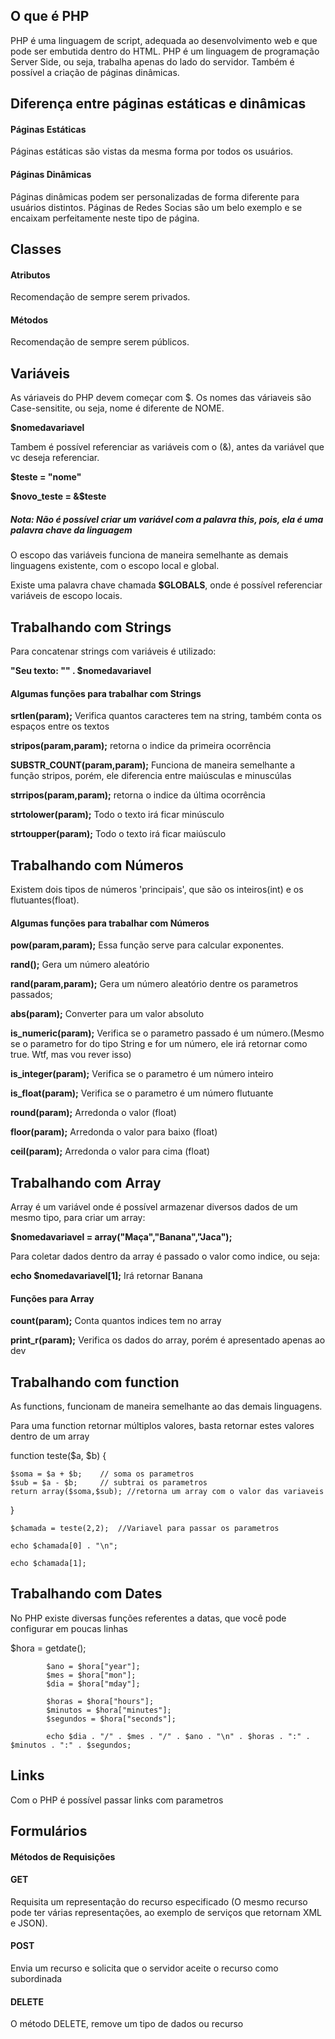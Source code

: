 ## O que é PHP

PHP é uma linguagem de script, adequada ao desenvolvimento web e que pode ser embutida dentro do HTML. PHP é um linguagem de programação Server Side, ou seja, trabalha apenas do lado do servidor. Também é possível a criação de páginas dinâmicas. 

## Diferença entre páginas estáticas e dinâmicas

#### Páginas Estáticas

Páginas estáticas são vistas da mesma forma por todos os usuários.

#### Páginas Dinâmicas

Páginas dinâmicas podem ser personalizadas de forma diferente para usuários distintos. Páginas de Redes Socias são um belo exemplo e se encaixam perfeitamente neste tipo de página.

## Classes

#### Atributos

Recomendação de sempre serem privados.

#### Métodos

Recomendação de sempre serem públicos.

## Variáveis 

As váriaveis do PHP devem começar com $. Os nomes das váriaveis são Case-sensitite, ou seja, nome é diferente de NOME.

**$nomedavariavel**

Tambem é possível referenciar as variáveis com o (&), antes da variável que vc deseja referenciar.

**$teste = "nome"**

**$novo_teste = &$teste** 

##### Nota: Não é possível criar um variável com a palavra this, pois, ela é uma palavra chave da linguagem

O escopo das variáveis funciona de maneira semelhante as demais linguagens existente, com o escopo local e global.

Existe uma palavra chave chamada **$GLOBALS**, onde é possível referenciar variáveis de escopo locais.

## Trabalhando com Strings

Para concatenar strings com variáveis é utilizado:

**"Seu texto: "" . $nomedavariavel**

#### Algumas funções para trabalhar com Strings

**srtlen(param);** Verifica quantos caracteres tem na string, também conta os espaços entre os textos

**stripos(param,param);** retorna o indice da primeira ocorrência

**SUBSTR_COUNT(param,param);** Funciona de maneira semelhante a função stripos, porém, ele diferencia entre maiúsculas e minuscúlas

**strripos(param,param);** retorna o indice da última ocorrência

**strtolower(param);** Todo o texto irá ficar minúsculo

**strtoupper(param);** Todo o texto irá ficar maiúsculo

## Trabalhando com Números

Existem dois tipos de números 'principais', que são os inteiros(int) e os flutuantes(float).

#### Algumas funções para trabalhar com Números

**pow(param,param);** Essa função serve para calcular exponentes.

**rand();** Gera um número aleatório

**rand(param,param);** Gera um número aleatório dentre os parametros passados;

**abs(param);** Converter para um valor absoluto

**is_numeric(param);** Verifica se o parametro passado é um número.(Mesmo se o parametro for do tipo String e for um número, ele irá retornar como true. Wtf, mas vou rever isso)

**is_integer(param);** Verifica se o parametro é um número inteiro

**is_float(param);** Verifica se o parametro é um número flutuante

**round(param);** Arredonda o valor (float)

**floor(param);** Arredonda o valor para baixo (float)

**ceil(param);** Arredonda o valor para cima (float)

## Trabalhando com Array

Array é um variável onde é possível armazenar diversos dados de um mesmo tipo, para criar um array:

**$nomedavariavel = array("Maça","Banana","Jaca");**

Para coletar dados dentro da array é passado o valor como indice, ou seja:

**echo $nomedavariavel[1];** Irá retornar Banana

#### Funções para Array

**count(param);** Conta quantos indices tem no array

**print_r(param);** Verifica os dados do array, porém é apresentado apenas ao dev

## Trabalhando com function

As functions, funcionam de maneira semelhante ao das demais linguagens.

Para uma function retornar múltiplos valores, basta retornar estes valores dentro de um array

function teste($a, $b) { 
     
    $soma = $a + $b;    // soma os parametros
    $sub = $a - $b;     // subtrai os parametros
    return array($soma,$sub); //retorna um array com o valor das variaveis 
}

    $chamada = teste(2,2);  //Variavel para passar os parametros

    echo $chamada[0] . "\n"; 

    echo $chamada[1];

## Trabalhando com Dates

No PHP existe diversas funções referentes a datas, que você pode configurar em poucas linhas

$hora = getdate();
            
            $ano = $hora["year"];
            $mes = $hora["mon"];
            $dia = $hora["mday"];

            $horas = $hora["hours"];
            $minutos = $hora["minutes"];
            $segundos = $hora["seconds"];

            echo $dia . "/" . $mes . "/" . $ano . "\n" . $horas . ":" . $minutos . ":" . $segundos;

## Links

Com o PHP é possível passar links com parametros

## Formulários

#### Métodos de Requisições

#### GET

Requisita um representação do recurso especificado (O mesmo recurso pode ter várias representações, ao exemplo de serviços que retornam XML e JSON).

#### POST

Envia um recurso e solicita que o servidor aceite o recurso como subordinada

#### DELETE

O método DELETE, remove um tipo de dados ou recurso
